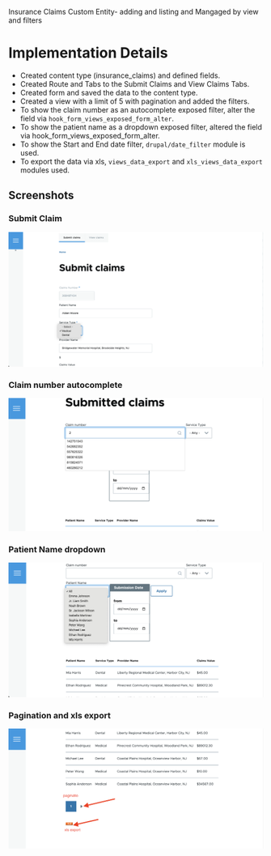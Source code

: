 Insurance Claims Custom Entity- adding and listing and Mangaged by view and filters


# Implementation Details

- Created content type (insurance_claims) and defined fields.
- Created Route and Tabs to the Submit Claims and View Claims Tabs.
- Created form and saved the data to the content type.
- Created a view with a limit of 5 with pagination and added the filters.
- To show the claim number as an autocomplete exposed filter, alter the field via `hook_form_views_exposed_form_alter`.
- To show the patient name as a dropdown exposed filter, altered the field via hook_form_views_exposed_form_alter.
- To show the Start and End date filter, `drupal/date_filter` module is used.
- To export the data via xls,  `views_data_export`  and `xls_views_data_export` modules used.

## Screenshots

### Submit Claim
![Alt text](4.png)
### Claim number autocomplete
![Alt text](1.png)
### Patient Name dropdown
![Alt text](2.png)
### Pagination and xls export
![Alt text](3.png)
